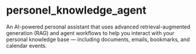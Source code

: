 # personel_knowledge_agent
An AI-powered personal assistant that uses advanced retrieval-augmented generation (RAG) and agent workflows to help you interact with your personal knowledge base — including documents, emails, bookmarks, and calendar events.
